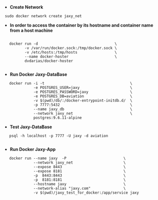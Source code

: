 

* **Create Network** 

```
 sudo docker network create jaxy_net
```


* **In order to access the container by its hostname and container name from a host machine**

```

   docker run -d                                   \
          -v /var/run/docker.sock:/tmp/docker.sock \
          -v /etc/hosts:/tmp/hosts                 \
          --name docker-hoster                     \
          dvdarias/docker-hoster
    

```
* **Run Docker Jaxy-DataBase**

```
   docker run -i -t                                       \
              -e POSTGRES_USER=jaxy                       \
              -e POSTGRES_PASSWORD=jaxy                   \
              -e POSTGRES_DB=aviation                     \
              -v $(pwd)/db/:/docker-entrypoint-initdb.d/  \
              -p 7777:5432                                \
              --name jaxy_db                              \
              --network jaxy_net                          \
              postgres:9.6.11-alpine
```
* **Test Jaxy-DataBase**
``` 
   psql -h localhost -p 7777 -U jaxy -d aviation
 
```

* **Run Docker Jaxy-App**

```
   docker run --name jaxy  -P                          \
              --network jaxy_net                       \
              --expose 8443                            \
              --expose 8181                            \
              -p  8443:8443                            \
              -p  8181:8181                            \
              --hostname jaxy                          \
              --network-alias "jaxy.com"               \
              -v $(pwd)/jaxy_test_for_docker:/app/service jaxy 
```



